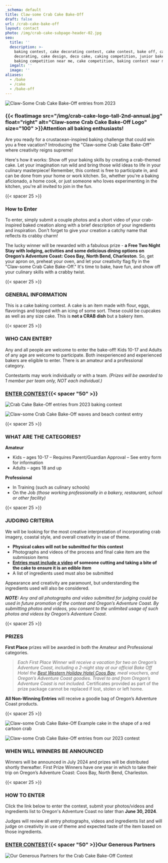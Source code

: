 ```yaml
---
_schema: default
title: Claw-some Crab Cake Bake-Off
draft: false
url: /crab-cake-bake-off
layout: contact
photo: /img/crab-cake-subpage-header-02.jpg
seo:
  title: ''
  description: >-
    baking contest, cake decorating contest, cake contest, bake off, cake
    decorating, cake design, deco cake, caking competition, junior bake off,
    baking competition near me, cake competition, baking contest near me
  imgalt: ''
  image: ''
aliases:
  - /bake
  - /cake
  - /bake-off
---
```

![Claw-Some Crab Cake Bake-Off entries from 2023](/img/octopus-lighthouse-2024.jpg)

### {{< floatimage src="/img/crab-cake-logo-tall-2nd-annual.jpg" float="right" alt="Claw-some Crab Cake Bake-Off Logo" size="100" >}}Attention all baking enthusiasts!

Are you ready for a crustacean-inspired baking challenge that could win you a free vacation? Introducing the "Claw-some Crab Cake Bake-Off" where creativity reigns supreme!

Here's how it works: Show off your baking skills by creating a crab-themed cake. Let your imagination run wild and bring those wild ideas to life in your culinary masterpiece! Remember, this contest is free to participate in, and can be done from your home or work kitchen. So, whether you're a baking aficionado, a home cook, or just someone who loves experimenting in the kitchen, you're all invited to join in the fun.

{{< spacer 25 >}}

### How to Enter

To enter, simply submit a couple photos and a short video of your crab-inspired baked creation along with a brief description of your ingredients and inspiration. Don't forget to give your creation a catchy name that reflects its crabby charm!

The lucky winner will be rewarded with a fabulous prize - **a Free Two Night Stay with lodging, activities and some delicious dining options on Oregon’s Adventure Coast: Coos Bay, North Bend, Charleston**. So, get your apron on, preheat your oven, and let your creativity flag fly in the "Claw-some Crab Cake Bake-Off." It's time to bake, have fun, and show off your culinary skills with a crabby twist.

{{< spacer 25 >}}

### GENERAL INFORMATION

This is a cake baking contest. A cake is an item made with flour, eggs, flavorings and topped with an icing of some sort. These could be cupcakes as well as any size cake. This is **not a CRAB dish** but a bakery item.

{{< spacer 25 >}}

### WHO CAN ENTER?

Any and all people are welcome to enter the bake-off! Kids 10-17 and Adults of any age are welcome to participate. Both inexperienced and experienced bakers are eligible to enter. There is an amateur and a professional category.

Contestants may work individually or with a team. *(Prizes will be awarded to 1 member per team only, NOT each individual.)*

### <a class="learn-more-anywhere-btn" href="/crab-cake-bake-off-form">ENTER CONTEST</a>{{< spacer "50" >}}

![Crab Cake Bake-Off entries from 2023 baking contest](/img/crab-dinner-crab-on-wood.jpg)

![Claw-some Crab Cake Bake-Off waves and beach contest entry](/img/waves-seascape-2023.jpg)

{{< spacer 25 >}}

### WHAT ARE THE CATEGORIES?

**Amateur**

* Kids – ages 10-17 – Requires Parent/Guardian Approval – See entry form for information
* Adults – ages 18 and up

**Professional**

* In Training (such as culinary schools)
* On the Job *(those working professionally in a bakery, restaurant, school or other facility)*

{{< spacer 25 >}}

### JUDGING CRITERIA

We will be looking for the most creative interpretation of incorporating crab imagery, coastal style, and overall creativity in use of theme.

* **Physical cakes will not be submitted for this contest**
* Photographs and videos of the process and final cake item are the submission items
* **<u>Entries must include a video</u> of someone cutting and taking a bite of the cake to ensure it is an edible item**
* A list of ingredients used must also be submitted

Appearance and creativity are paramount, but understanding the ingredients used will also be considered.

***NOTE:*** *Any and all photographs and video submitted for judging could be used in future promotion of the contest and Oregon’s Adventure Coast. By submitting photos and videos, you consent to the unlimited usage of such photos and videos by Oregon’s Adventure Coast.*

{{< spacer 25 >}}

### PRIZES

**First Place** prizes will be awarded in both the Amateur and Professional categories.

> *Each First Place Winner will receive a vacation for two on Oregon’s Adventure Coast, including a 2-night stay at our official Bake Off Hotel the* <a href="https://www.bestwestern.com/en_US/book/hotels-in-coos-bay/best-western-holiday-hotel/propertyCode.38071.html" target="_blank" rel="noopener"><em>Best Western Holiday Hotel Coos Bay</em></a>*, meal vouchers, and Oregon’s Adventure Coast goodies. Travel to and from Oregon’s Adventure Coast is not included.* Certificates provided as part of the prize package cannot be replaced if lost, stolen or&nbsp;left&nbsp;home.

**All Non-Winning Entries**&nbsp;will receive a goodie bag of Oregon’s Adventure Coast products.

{{< spacer 25 >}}

![Claw-some Crab Cake Bake-Off Example cake in the shape of a red cartoon crab](/img/gwen-cakes-side-by-side-695x322.jpg)

![Claw-some Crab Cake Bake-Off entries from our 2023 contest](/img/three-entries-2023.jpg)

### WHEN WILL WINNERS BE ANNOUNCED

Winners will be announced in July 2024 and prizes will be distributed shortly thereafter. First Prize Winners have one year in which to take their trip on Oregon’s Adventure Coast: Coos Bay, North Bend, Charleston.

{{< spacer 25 >}}

### HOW TO ENTER

Click the link below to enter the contest, submit your photos/videos and ingredients list to Oregon's Adventure Coast no later than **June 30, 2024**.

Judges will review all entry photographs, videos and ingredients list and will judge on creativity in use of theme and expected taste of the item based on those ingredients.

### <a class="learn-more-anywhere-btn" href="/crab-cake-bake-off-form">ENTER CONTEST</a>{{< spacer "50" >}}Our Generous Partners

![Our Generous Partners for the Crab Cake Bake-Off Contest](/img/partners-logos-v01.jpg)

&nbsp;